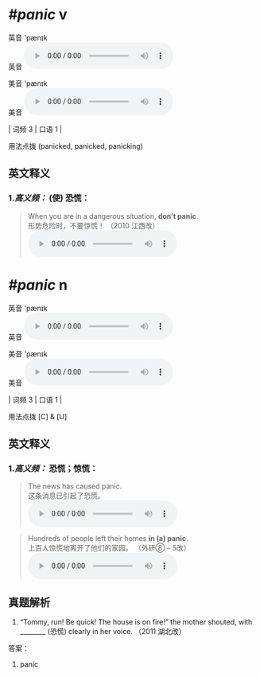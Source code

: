 # ***\#panic*** v
英音 'pænɪk  
英音
<audio src="./media/panic-B.aac" controls="controls"></audio>

美音 'pænɪk  
美音
<audio src="./media/panic.aac" controls="controls"></audio>



| 词频 3 | 口语 1 |  

用法点拨  (panicked, panicked, panicking)

英文释义
---
### 1.*高义频：* **(使) 恐慌：**  

 > When you are in a dangerous situation, **don’t panic**.  
 > 形势危险时，不要惊慌！  （2010 江西改）  
<audio src="./media/When you are in a_AAC.aac" controls="controls"></audio>


# ***\#panic*** n
英音 'pænɪk  
英音
<audio src="./media/panic-B.aac" controls="controls"></audio>

美音 'pænɪk  
美音
<audio src="./media/panic.aac" controls="controls"></audio>



| 词频 3 | 口语 1 |  

用法点拨  [C] & [U]

英文释义
---
### 1.*高义频：* **恐慌；惊慌：**  

 > The news has caused panic.   
 > 这条消息已引起了恐慌。    
<audio src="./media/panic-1.aac" controls="controls"></audio>

 > Hundreds of people left their homes **in (a) panic**.  
 > 上百人惊慌地离开了他们的家园。  （外研⑧ – 5改）  
<audio src="./media/Hundreds of people _AAC.aac" controls="controls"></audio>


真题解析
---
1. “Tommy, run! Be quick! The house is on fire!” the mother shouted, with ________ (恐慌) clearly in her voice.  （2011 湖北改）  

答案：
1. panic  

